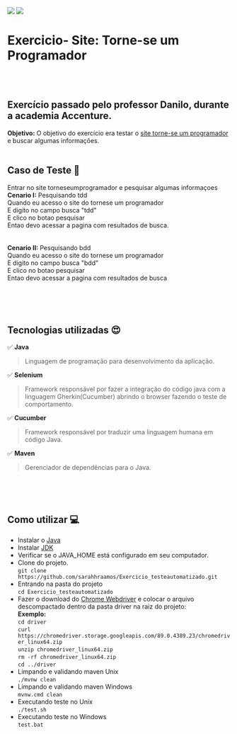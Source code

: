 ![](https://img.shields.io/badge/cucumber-v.0.0.1-yellow.svg)
![](https://img.shields.io/badge/selenium-v.3.141.59-green.svg)
# Exercicio- Site: Torne-se um Programador 
<br>
<br>

## Exercício passado pelo professor Danilo, durante a academia Accenture.<br> 
<b>Objetivo:</b> O objetivo do exercício era testar o [site torne-se um programador](https://www.torneseumprogramador.com.br/) e buscar algumas informações.
<br>
<br>
## Caso de Teste :red_circle: <br>
Entrar no site torneseumprogramador e pesquisar algumas informaçoes<br>
<b>Cenario I:</b> Pesquisando tdd<br>
	  Quando eu acesso o site do tornese um programador <br>
	  E digito no campo busca "tdd"<br>
	  E clico no botao pesquisar<br>
	  Entao devo acessar a pagina com resultados de busca.<br>
<br>   
<b>Cenario II:</b> Pesquisando bdd<br>
	  Quando eu acesso o site do tornese um programador <br>
	  E digito no campo busca "bdd"<br>
	  E clico no botao pesquisar<br>
	  Entao devo acessar a pagina com resultados de busca<br>
<br>  
<br>
<br>
## Tecnologias utilizadas :heart_eyes: <br>
 :white_check_mark: <b>Java</b><br>
> Linguagem de programação para desenvolvimento da aplicação.<br>
 
 :white_check_mark: <b>Selenium</b><br>
> Framework responsável por fazer a integração do código java com a linguagem Gherkin(Cucumber) abrindo o browser fazendo o teste de comportamento.<br>
 
 :white_check_mark: <b>Cucumber</b><br>
> Framework responsável por traduzir uma linguagem humana em código Java.<br>

:white_check_mark: <b>Maven</b><br>
> Gerenciador de dependências para o Java.<br>

<br>
<br>
<br>

## Como utilizar :computer:<br>

- Instalar o [Java](https://www.java.com/pt-BR/download/ie_manual.jsp?locale=pt_BR)
- Instalar [JDK](https://www.oracle.com/br/java/technologies/javase/javase-jdk8-downloads.html)
- Verificar se o JAVA_HOME está configurado em seu computador.
- Clone do projeto.<br>
`` git clone https://github.com/sarahhraamos/Exercicio_testeautomatizado.git ``
- Entrando na pasta do projeto<br>
`` cd Exercicio_testeautomatizado ``
- Fazer o download do [Chrome Webdriver](https://chromedriver.chromium.org/downloads) e colocar o arquivo descompactado dentro da pasta driver na raiz do projeto:<br>
<b>Exemplo:</b><br>
``cd driver``<br>
``curl https://chromedriver.storage.googleapis.com/89.0.4389.23/chromedriver_linux64.zip``<br>
``unzip chromedriver_linux64.zip``<br>
``rm -rf chromedriver_linux64.zip``<br>
``cd ../driver``<br>
- Limpando e validando maven Unix<br>
``./mvnw clean``<br>
- Limpando e validando maven Windows<br>
``mvnw.cmd clean``<br>
- Executando teste no Unix<br>
``./test.sh``<br>
- Executando teste no Windows<br>
``test.bat``<br>

<br>
<br>
<br>
